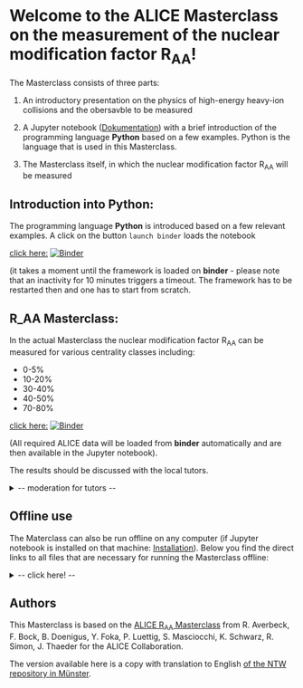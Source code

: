 # Welcome to the ALICE Masterclass on the measurement of the nuclear modification factor R<sub>AA</sub>!

The Masterclass consists of three parts:

1) An introductory presentation on the physics of high-energy heavy-ion collisions and the obersavble to be measured

2) A Jupyter notebook ([Dokumentation](https://jupyter-notebook.readthedocs.io/en/stable/notebook.html#notebook-user-interface)) with a brief introduction of the programming language __Python__ based on a few examples. Python is the language that is used in this Masterclass.

3) The Masterclass itself, in which the nuclear modification factor R<sub>AA</sub> will be measured

## Introduction into Python: 

The programming language __Python__ is introduced based on a few relevant examples. A click on the button ```launch binder``` loads the notebook

[click here:](https://mybinder.org/v2/gh/NTW-Muenster/alice-mc-raa/HEAD?filepath=ALICE_RAA_Einleitung.ipynb)
[![Binder](https://mybinder.org/badge_logo.svg)](https://mybinder.org/v2/gh/NTW-Muenster/alice-mc-raa/HEAD?filepath=ALICE_RAA_Einleitung.ipynb)


 (it takes a moment until the framework is loaded on __binder__ - please note that an inactivity for 10 minutes triggers a timeout. The framework has to be restarted then and one has to start from scratch.

## R_AA Masterclass: 

In the actual Masterclass the nuclear modification factor R<sub>AA</sub> can be measured for various centrality classes including:

*  0-5%
* 10-20%
* 30-40% 
* 40-50%
* 70-80% 

[click here:](https://mybinder.org/v2/gh/RAverbeck/alice-mc-raa-eng/HEAD?filepath=ALICE_RAA_eng.ipynb)
[![Binder](https://mybinder.org/badge_logo.svg)](https://mybinder.org/v2/gh/RAverbeck/alice-mc-raa-eng/HEAD?filepath=ALICE_RAA_eng.ipynb)

(All required ALICE data will be loaded from __binder__ automatically and are then available in the Jupyter notebook).

The results should be discussed with the local tutors.
<details>
 <summary> -- moderation for tutors -- </summary>
<br>

The combination of results from the different participating institutes is done via another notebook, that will be opened by one of the participating tutors.

[click here:](https://mybinder.org/v2/gh/NTW-Muenster/alice-mc-raa/HEAD?filepath=ALICE_RAA_Moderation.ipynb)
[![Binder](https://mybinder.org/badge_logo.svg)](https://mybinder.org/v2/gh/NTW-Muenster/alice-mc-raa/HEAD?filepath=ALICE_RAA_Moderation.ipynb)

</details>

## Offline use

The Materclass can also be run offline on any computer (if Jupyter notebook is installed on that machine: [Installation](https://jupyter.org/install)). Below you find the direct links to all files that are necessary for running the Masterclass offline:

<details>
 <summary> -- click here! -- </summary>
<br>

*  __ALICE_RAA_Einleitung__
	- https://github.com/NTW-Muenster/alice-mc-raa/blob/master/ALICE_RAA_Einleitung.ipynb
*  __ALICE_RAA__
	- https://github.com/NTW-Muenster/alice-mc-raa/blob/master/ALICE_RAA.ipynb
*  __track_info.pkl__ (~144 MB)
	- https://uni-muenster.sciebo.de/s/rjmGmdv58SB1thv/download
*  __event_information.csv__ (~  1 MB)
	- https://uni-muenster.sciebo.de/s/8qFIrI4VxkISthH/download
* __pp_reference.dat__ (~  1 kB)
	- https://uni-muenster.sciebo.de/s/m11BefkkkE2AQBJ/download

</details>

## Authors

This Masterclass is based on the [ALICE R<sub>AA</sub> Masterclass](http://www-alice.gsi.de/masterclass/) from R. Averbeck, F. Bock, B. Doenigus, Y. Foka, P. Luettig, S. Masciocchi, K. Schwarz, R. Simon, J. Thaeder for the ALICE Collaboration. 

The version available here is a copy with translation to English [of the NTW repository in Münster](https://github.com/NTW-Muenster/alice_mc_raa).

